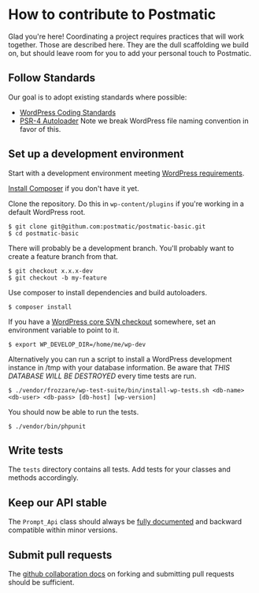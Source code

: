 # How to contribute to Postmatic

Glad you're here! Coordinating a project requires practices that will work together. Those are described here. They are the dull scaffolding we build on, but should leave room for you to add your personal touch to Postmatic. 

## Follow Standards

Our goal is to adopt existing standards where possible:

* [WordPress Coding Standards](https://make.wordpress.org/core/handbook/best-practices/coding-standards/)
* [PSR-4 Autoloader](http://www.php-fig.org/psr/psr-4/) Note we break WordPress file naming convention in favor of this.

## Set up a development environment

Start with a development environment meeting [WordPress requirements](https://wordpress.org/about/requirements/). 

[Install Composer](https://getcomposer.org/doc/00-intro.md#installation-linux-unix-osx) if you don't have it yet.

Clone the repository. Do this in `wp-content/plugins` if you're working in a default WordPress root.

	$ git clone git@githum.com:postmatic/postmatic-basic.git
	$ cd postmatic-basic
	
There will probably be a development branch. You'll probably want to create a feature branch from that.

	$ git checkout x.x.x-dev
	$ git checkout -b my-feature
	
Use composer to install dependencies and build autoloaders.

	$ composer install

If you have a [WordPress core SVN checkout](https://develop.svn.wordpress.org/trunk) somewhere, set an environment variable to point to it.

	$ export WP_DEVELOP_DIR=/home/me/wp-dev
	
Alternatively you can run a script to install a WordPress development instance in /tmp with your database information. Be aware that *THIS DATABASE WILL BE DESTROYED* every time tests are run.

	$ ./vendor/frozzare/wp-test-suite/bin/install-wp-tests.sh <db-name> <db-user> <db-pass> [db-host] [wp-version]
	
You should now be able to run the tests.

	$ ./vendor/bin/phpunit
	
## Write tests

The `tests` directory contains all tests. Add tests for your classes and methods accordingly.

## Keep our API stable

The `Prompt_Api` class should always be [fully documented](http://docs.gopostmatic.com/collection/103-api-developer-docs) and backward compatible within minor versions.

## Submit pull requests

The [github collaboration docs](https://help.github.com/categories/collaborating-on-projects-using-issues-and-pull-requests/) on forking and submitting pull requests should be sufficient.

